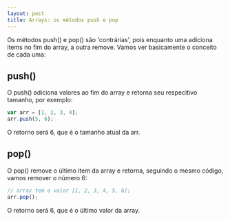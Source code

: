 ```yaml
---
layout: post
title: Arrays: os métodos push e pop
---
```



Os métodos push() e pop() são 'contrárias', pois enquanto uma adiciona items no fim do array, a outra remove. Vamos ver basicamente o conceito de cada uma:

## push()

O push() adiciona valores ao fim do array e retorna seu respecitivo tamanho, por exemplo:

```js
var arr = [1, 2, 3, 4];
arr.push(5, 6);
```

O retorno será 6, que é o tamanho atual da arr.

## pop()

O pop() remove o último item da array e retorna, seguindo o mesmo código, vamos remover o número 6:

```js
// array tem o valor [1, 2, 3, 4, 5, 6];
arr.pop();
```

O retorno será 6, que é o último valor da array.
